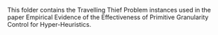 This folder contains the Travelling Thief Problem instances used in the paper 
Empirical Evidence of the Effectiveness of Primitive Granularity Control for Hyper-Heuristics.
